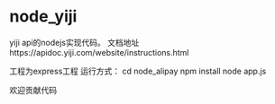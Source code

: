 node_yiji
===========

yiji api的nodejs实现代码。 文档地址https://apidoc.yiji.com/website/instructions.html

工程为express工程
运行方式：
cd node_alipay
npm install
node app.js

欢迎贡献代码